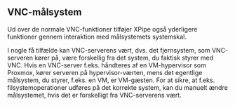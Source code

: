 ## VNC-målsystem

Ud over de normale VNC-funktioner tilføjer XPipe også yderligere funktioner gennem interaktion med målsystemets systemskal.

I nogle få tilfælde kan VNC-serverens vært, dvs. det fjernsystem, som VNC-serveren kører på, være forskellig fra det system, du faktisk styrer med VNC. Hvis en VNC-server f.eks. håndteres af en VM-hypervisor som Proxmox, kører serveren på hypervisor-værten, mens det egentlige målsystem, du styrer, f.eks. en VM, er VM-gæsten. For at sikre, at f.eks. filsystemoperationer udføres på det korrekte system, kan du manuelt ændre målsystemet, hvis det er forskelligt fra VNC-serverens vært.